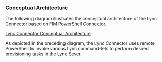 ### Conceptual Architecture

The following diagram illustrates the conceptual architecture of the Lync Connector based on FIM PowerShell Connector.

[Lync Connector Conceptual Architecture](http://https://github.com/Microsoft/MIMPowerShellConnectors/wiki/LyncConnector/images/ConceptualArchitecture.png)

As depicted in the preceding diagram, the Lync Connector uses remote PowerShell to invoke various Lync command-lets to perform desired provisioning tasks in the Lync Sever.